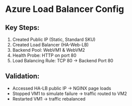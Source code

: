 # Azure Load Balancer Config

## Key Steps:
1. Created Public IP (Static, Standard SKU)
2. Created Load Balancer (HA-Web-LB)
3. Backend Pool: WebVM1 & WebVM2
4. Health Probe: HTTP on port 80
5. Load Balancing Rule: TCP 80 → Backend Port 80

## Validation:
- Accessed HA-LB public IP → NGINX page loads
- Stopped VM1 to simulate failure → traffic routed to VM2
- Restarted VM1 → traffic rebalanced
